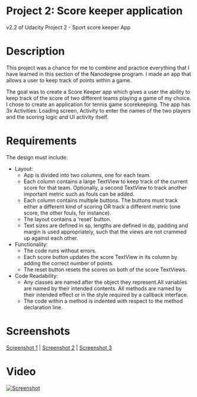 # Project 2: Score keeper application
v2.2 of Udacity Project 2 - Sport score keeper App

# Description
This project was a chance for me to combine and practice everything that I have learned in this section of the Nanodegree program. I made an app that allows a user to keep track of points within a game.

The goal was to create a Score Keeper app which gives a user the ability to keep track of the score of two different teams playing a game of my choice. I chose to create an application for tennis game scorekeeping. The app has 3x Activities: Loading screen, Activity to enter the names of the two players and the scoring logic and UI activity itself.

# Requirements
The design must include:
- Layout:
  - App is divided into two columns, one for each team.
  - Each column contains a large TextView to keep track of the current score for that team. Optionally, a second TextView to track another important metric such as fouls can be added.
  - Each column contains multiple buttons. The buttons must track either a different kind of scoring OR track a different metric (one score, the other fouls, for instance).
  - The layout contains a ‘reset’ button.
  - Text sizes are defined in sp, lengths are defined in dp, padding and margin is used appropriately, such that the views are not crammed up against each other.
- Functionality:
  - The code runs without errors.
  - Each score button updates the score TextView in its column by adding the correct number of points.
  - The reset button resets the scores on both of the score TextViews.
- Code Readability:
  - Any classes are named after the object they represent.All variables are named by their intended contents. All methods are named by their intended effect or in the style required by a callback interface.
  - The code within a method is indented with respect to the method declaration line.

 
# Screenshots
[Screenshot 1](http://i293.photobucket.com/albums/mm63/GringoBG/Screenshot_2017-04-07-00-13-56.png) | 
[Screenshot 2](http://i293.photobucket.com/albums/mm63/GringoBG/Screenshot_2017-04-07-00-12-54.png) | 
[Screenshot 3](http://i293.photobucket.com/albums/mm63/GringoBG/Screenshot_2017-04-07-00-20-30.png)

# Video
[![Screenshot](https://i.ytimg.com/vi/0dOAZ1l32hE/maxresdefault.jpg)](https://youtu.be/0dOAZ1l32hE)
